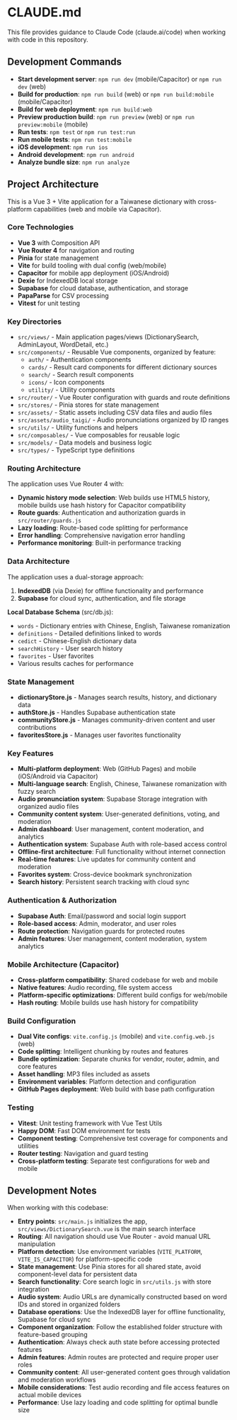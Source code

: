 # CLAUDE.md

This file provides guidance to Claude Code (claude.ai/code) when working with code in this repository.

## Development Commands

- **Start development server**: `npm run dev` (mobile/Capacitor) or `npm run dev` (web)
- **Build for production**: `npm run build` (web) or `npm run build:mobile` (mobile/Capacitor)
- **Build for web deployment**: `npm run build:web`
- **Preview production build**: `npm run preview` (web) or `npm run preview:mobile` (mobile)
- **Run tests**: `npm test` or `npm run test:run`
- **Run mobile tests**: `npm run test:mobile`
- **iOS development**: `npm run ios`
- **Android development**: `npm run android`
- **Analyze bundle size**: `npm run analyze`

## Project Architecture

This is a Vue 3 + Vite application for a Taiwanese dictionary with cross-platform capabilities (web and mobile via Capacitor).

### Core Technologies
- **Vue 3** with Composition API
- **Vue Router 4** for navigation and routing
- **Pinia** for state management
- **Vite** for build tooling with dual config (web/mobile)
- **Capacitor** for mobile app deployment (iOS/Android)
- **Dexie** for IndexedDB local storage
- **Supabase** for cloud database, authentication, and storage
- **PapaParse** for CSV processing
- **Vitest** for unit testing

### Key Directories
- `src/views/` - Main application pages/views (DictionarySearch, AdminLayout, WordDetail, etc.)
- `src/components/` - Reusable Vue components, organized by feature:
  - `auth/` - Authentication components
  - `cards/` - Result card components for different dictionary sources
  - `search/` - Search result components
  - `icons/` - Icon components
  - `utility/` - Utility components
- `src/router/` - Vue Router configuration with guards and route definitions
- `src/stores/` - Pinia stores for state management
- `src/assets/` - Static assets including CSV data files and audio files
- `src/assets/audio_taigi/` - Audio pronunciations organized by ID ranges
- `src/utils/` - Utility functions and helpers
- `src/composables/` - Vue composables for reusable logic
- `src/models/` - Data models and business logic
- `src/types/` - TypeScript type definitions

### Routing Architecture
The application uses Vue Router 4 with:
- **Dynamic history mode selection**: Web builds use HTML5 history, mobile builds use hash history for Capacitor compatibility
- **Route guards**: Authentication and authorization guards in `src/router/guards.js`
- **Lazy loading**: Route-based code splitting for performance
- **Error handling**: Comprehensive navigation error handling
- **Performance monitoring**: Built-in performance tracking

### Data Architecture
The application uses a dual-storage approach:
1. **IndexedDB** (via Dexie) for offline functionality and performance
2. **Supabase** for cloud sync, authentication, and file storage

**Local Database Schema** (src/db.js):
- `words` - Dictionary entries with Chinese, English, Taiwanese romanization
- `definitions` - Detailed definitions linked to words
- `cedict` - Chinese-English dictionary data
- `searchHistory` - User search history
- `favorites` - User favorites
- Various results caches for performance

### State Management
- **dictionaryStore.js** - Manages search results, history, and dictionary data
- **authStore.js** - Handles Supabase authentication state
- **communityStore.js** - Manages community-driven content and user contributions
- **favoritesStore.js** - Manages user favorites functionality

### Key Features
- **Multi-platform deployment**: Web (GitHub Pages) and mobile (iOS/Android via Capacitor)
- **Multi-language search**: English, Chinese, Taiwanese romanization with fuzzy search
- **Audio pronunciation system**: Supabase Storage integration with organized audio files
- **Community content system**: User-generated definitions, voting, and moderation
- **Admin dashboard**: User management, content moderation, and analytics
- **Authentication system**: Supabase Auth with role-based access control
- **Offline-first architecture**: Full functionality without internet connection
- **Real-time features**: Live updates for community content and moderation
- **Favorites system**: Cross-device bookmark synchronization
- **Search history**: Persistent search tracking with cloud sync

### Authentication & Authorization
- **Supabase Auth**: Email/password and social login support
- **Role-based access**: Admin, moderator, and user roles
- **Route protection**: Navigation guards for protected routes
- **Admin features**: User management, content moderation, system analytics

### Mobile Architecture (Capacitor)
- **Cross-platform compatibility**: Shared codebase for web and mobile
- **Native features**: Audio recording, file system access
- **Platform-specific optimizations**: Different build configs for web/mobile
- **Hash routing**: Mobile builds use hash history for compatibility

### Build Configuration
- **Dual Vite configs**: `vite.config.js` (mobile) and `vite.config.web.js` (web)
- **Code splitting**: Intelligent chunking by routes and features
- **Bundle optimization**: Separate chunks for vendor, router, admin, and core features
- **Asset handling**: MP3 files included as assets
- **Environment variables**: Platform detection and configuration
- **GitHub Pages deployment**: Web build with base path configuration

### Testing
- **Vitest**: Unit testing framework with Vue Test Utils
- **Happy DOM**: Fast DOM environment for tests
- **Component testing**: Comprehensive test coverage for components and utilities
- **Router testing**: Navigation and guard testing
- **Cross-platform testing**: Separate test configurations for web and mobile

## Development Notes

When working with this codebase:
- **Entry points**: `src/main.js` initializes the app, `src/views/DictionarySearch.vue` is the main search interface
- **Routing**: All navigation should use Vue Router - avoid manual URL manipulation
- **Platform detection**: Use environment variables (`VITE_PLATFORM`, `VITE_IS_CAPACITOR`) for platform-specific code
- **State management**: Use Pinia stores for all shared state, avoid component-level data for persistent data
- **Search functionality**: Core search logic in `src/utils.js` with store integration
- **Audio system**: Audio URLs are dynamically constructed based on word IDs and stored in organized folders
- **Database operations**: Use the IndexedDB layer for offline functionality, Supabase for cloud sync
- **Component organization**: Follow the established folder structure with feature-based grouping
- **Authentication**: Always check auth state before accessing protected features
- **Admin features**: Admin routes are protected and require proper user roles
- **Community content**: All user-generated content goes through validation and moderation workflows
- **Mobile considerations**: Test audio recording and file access features on actual mobile devices
- **Performance**: Use lazy loading and code splitting for optimal bundle size